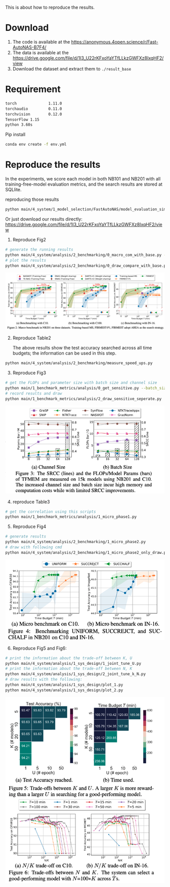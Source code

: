 This is about how to reproduce the results. 

# Download

1. The code is available at the https://anonymous.4open.science/r/Fast-AutoNAS-B7F4/
2. The data is available at the https://drive.google.com/file/d/1I3_U22rKFxoYaYTfLLkzGWFXz8IxqHF2/view
3. Download the dataset and extract them to `./result_base`

# Requirement

```bash
torch              1.11.0
torchaudio         0.11.0
torchvision        0.12.0
TensorFlow 1.15
python 3.60s
```

Pip install

```bash
conda env create -f env.yml
```

# Reproduce the results

In the experiments,  we score each model in both NB101 and NB201 with all training-free-model evaluation metrics, and the search results are stored at SQLlite. 

reproducing those results

```bash
python main/4_system/1_model_selection/FastAutoNAS/model_evaluation_simulate.py --dataset cifar10 --search_space nasbench201 --api_loc NAS-Bench-201-v1_1-096897.pth
```

Or just download our results directly: https://drive.google.com/file/d/1I3_U22rKFxoYaYTfLLkzGWFXz8IxqHF2/view

1. Reproduce Fig2
```bash
# generate the running results
python main/4_system/analysis/2_benchmarking/0_macro_com_with_base.py --dataset cifar10 --search_space nasbench201
# plot the results
python main/4_system/analysis/2_benchmarking/0_draw_compare_with_base.py
```
![image-20230123164427375](documents/image-20230123164427375.png)

2. Reproduce Table2

   The above results show the test accuracy searched across all time budgets; the information can be used in this step. 
```bash
python main/4_system/analysis/2_benchmarking/measure_speed_ups.py
```

3. Reproduce Fig3
```bash
# get the FLOPs and parameter size with batch size and channel size
python main/1_benchmark_metrics/analysis/0_get_sensitive.py --batch_size 256 --init_channels 128
# record results and draw
python main/1_benchmark_metrics/analysis/2_draw_sensitive_seperate.py
```
![image-20230123164800041](documents/image-20230123164800041.png)

4. reproduce Table3

```bash
# get the correlation using this scripts
python main/1_benchmark_metrics/analysis/1_micro_phase1.py
```
5. Reproduce Fig4

```bash
# generate results 
python main/4_system/analysis/2_benchmarking/1_micro_phase2.py
# draw with following cmd
python main/4_system/analysis/2_benchmarking/1_micro_phase2_only_draw.py
```
![image-20230123164332648](documents/fig/image-20230123164332648.png)

6. Reproduce Fig5 and Fig6:

```bash
# print the information about the trade-off between K, U
python main/4_system/analysis/1_sys_design/1_joint_tune_U.py
# print the information about the trade-off between N, K
python main/4_system/analysis/1_sys_design/2_joint_tune_k_N.py
# draw results with the following:
python main/4_system/analysis/1_sys_design/plot_1.py 
python main/4_system/analysis/1_sys_design/plot_2.py 
```
![image-20230123165610460](documents/image-20230123165610460.png)